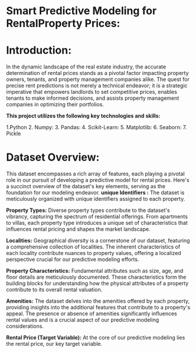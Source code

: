 # Smart Predictive Modeling for RentalProperty Prices:

# Introduction:
In the dynamic landscape of the real estate industry, the accurate determination of rental prices stands as a pivotal factor impacting property owners, tenants, and property management companies alike. The quest for precise rent predictions is not merely a technical endeavor; it is a strategic imperative that empowers landlords to set competitive prices, enables tenants to make informed decisions, and assists property management companies in optimizing their portfolios.

**This project utilizes the following key technologies and skills:**

1.Python 2. Numpy: 3. Pandas: 4. Scikit-Learn: 5. Matplotlib: 6. Seaborn: 7. Pickle

# Dataset Overview: 
This dataset encompasses a rich array of features, each playing a pivotal role in our pursuit of developing a predictive model for rental prices. Here's a succinct overview of the dataset's key elements, serving as the foundation for our modeling endeavor.
**unique Identifiers :** The dataset is meticulously organized with unique identifiers assigned to each property.

**Property Types:** Diverse property types contribute to the dataset's vibrancy, capturing the spectrum of residential offerings. From apartments to villas, each property type introduces a unique set of characteristics that influences rental pricing and shapes the market landscape.

**Localities:** Geographical diversity is a cornerstone of our dataset, featuring a comprehensive collection of localities. The inherent characteristics of each locality contribute nuances to property values, offering a localized perspective crucial for our predictive modeling efforts.

**Property Characteristics:** Fundamental attributes such as size, age, and floor details are meticulously documented. These characteristics form the building blocks for understanding how the physical attributes of a property contribute to its overall rental valuation.

**Amenities:** The dataset delves into the amenities offered by each property, providing insights into the additional features that contribute to a property's appeal. The presence or absence of amenities significantly influences rental values and is a crucial aspect of our predictive modeling considerations.

**Rental Price (Target Variable):** At the core of our predictive modeling lies the rental price, our key target variable. 






